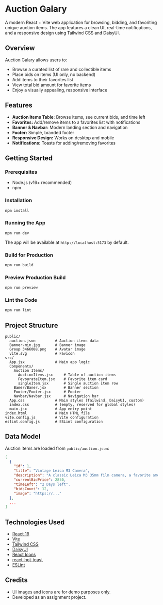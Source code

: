 # Auction Galary

A modern React + Vite web application for browsing, bidding, and favoriting unique auction items. The app features a clean UI, real-time notifications, and a responsive design using Tailwind CSS and DaisyUI.

## Overview

Auction Galary allows users to:
- Browse a curated list of rare and collectible items
- Place bids on items (UI only, no backend)
- Add items to their favorites list
- View total bid amount for favorite items
- Enjoy a visually appealing, responsive interface

## Features
- **Auction Items Table:** Browse items, see current bids, and time left
- **Favorites:** Add/remove items to a favorites list with notifications
- **Banner & Navbar:** Modern landing section and navigation
- **Footer:** Simple, branded footer
- **Responsive Design:** Works on desktop and mobile
- **Notifications:** Toasts for adding/removing favorites

## Getting Started

### Prerequisites
- Node.js (v16+ recommended)
- npm

### Installation

```bash
npm install
```

### Running the App

```bash
npm run dev
```

The app will be available at `http://localhost:5173` by default.

### Build for Production

```bash
npm run build
```

### Preview Production Build

```bash
npm run preview
```

### Lint the Code

```bash
npm run lint
```

## Project Structure

```
public/
  auction.json         # Auction items data
  Banner-min.jpg       # Banner image
  Group 3466088.png    # Avatar image
  vite.svg             # Favicon
src/
  App.jsx              # Main app logic
  Components/
    Auction Items/
      AuctionItems.jsx     # Table of auction items
      FevourateItem.jsx    # Favorite item card
      singleItem.jsx       # Single auction item row
    Baner/Baner.jsx        # Banner section
    Footer/Footer.jsx      # Footer
    Navbar/Navbar.jsx      # Navigation bar
  App.css              # Main styles (Tailwind, DaisyUI, custom)
  index.css            # (empty, reserved for global styles)
  main.jsx             # App entry point
index.html             # Main HTML file
vite.config.js         # Vite configuration
eslint.config.js       # ESLint configuration
```

## Data Model

Auction items are loaded from `public/auction.json`:

```json
[
  {
    "id": 1,
    "title": "Vintage Leica M3 Camera",
    "description": "A classic Leica M3 35mm film camera, a favorite among collectors and professional photographers.",
    "currentBidPrice": 2850,
    "timeLeft": "2 Days left",
    "bidsCount": 12,
    "image": "https://..."
  },
  ...
]
```

## Technologies Used
- [React 19](https://react.dev/)
- [Vite](https://vitejs.dev/)
- [Tailwind CSS](https://tailwindcss.com/)
- [DaisyUI](https://daisyui.com/)
- [React Icons](https://react-icons.github.io/react-icons/)
- [react-hot-toast](https://react-hot-toast.com/)
- [ESLint](https://eslint.org/)

## Credits
- UI images and icons are for demo purposes only.
- Developed as an assignment project.
